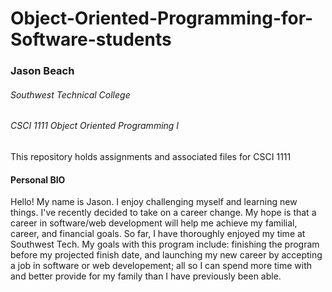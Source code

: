 # Object-Oriented-Programming-for-Software-students

### Jason Beach
###### Southwest Technical College 
###### CSCI 1111 Object Oriented Programming I

This repository holds assignments and associated files for CSCI 1111

#### Personal BIO
Hello! My name is Jason. I enjoy challenging myself and learning new things. I've recently decided to take on a career change. 
My hope is that a career in software/web development will help me achieve my familial, career, and financial goals.
So far, I have thoroughly enjoyed my time at Southwest Tech. My goals with this program include: finishing the program before my
projected finish date, and launching my new career by accepting a job in software or web developement; all so I can spend more time
with and better provide for my family than I have previously been able.
